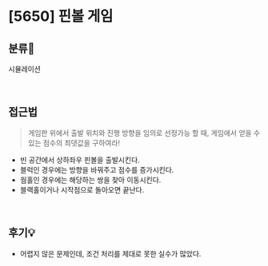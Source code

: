 # [5650] 핀볼 게임
## 분류💁

시뮬레이션

</br>

## 접근법

> 게임판 위에서 출발 위치와 진행 방향을 임의로 선정가능 할 때, 게임에서 얻을 수 있는 점수의 최댓값을 구하여라!
- 빈 공간에서 상하좌우 핀볼을 출발시킨다.
- 블럭인 경우에는 방향을 바꿔주고 점수를 증가시킨다.
- 웜홀인 경우에는 해당하는 쌍을 찾아 이동시킨다.
- 블랙홀이거나 시작점으로 돌아오면 끝난다.

</br>

## 후기💡

- 어렵지 않은 문제인데, 조건 처리를 제대로 못한 실수가 많았다.